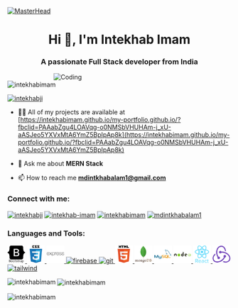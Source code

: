 [![MasterHead](https://arkalivebackup.s3.us-east-2.amazonaws.com/uploads/2021/01/header_banner-2.jpg)](https://intekhabimam.github.io/my-portfolio.github.io/?fbclid=PAAabZgu4LOAVqg-o0NMSbVHUHAm-j_xU-aASJeo5YXVxMtA6YmZ5BpIpAp8k)
<h1 align="center">Hi 👋, I'm Intekhab Imam</h1>
<h3 align="center">A passionate Full Stack developer from India</h3>
<img align="right" alt="Coding" width="400" src="https://cdn.dribbble.com/users/1162077/screenshots/3848914/programmer.gif">
<p align="left"> <img src="https://komarev.com/ghpvc/?username=intekhabimam&label=Profile%20views&color=0e75b6&style=flat" alt="intekhabimam" /> </p>

<p align="left"> <a href="https://twitter.com/intekhabji" target="blank"><img src="https://img.shields.io/twitter/follow/intekhabji?logo=twitter&style=for-the-badge" alt="intekhabji" /></a> </p>

- 👨‍💻 All of my projects are available at [https://intekhabimam.github.io/my-portfolio.github.io/?fbclid=PAAabZgu4LOAVqg-o0NMSbVHUHAm-j_xU-aASJeo5YXVxMtA6YmZ5BpIpAp8k](https://intekhabimam.github.io/my-portfolio.github.io/?fbclid=PAAabZgu4LOAVqg-o0NMSbVHUHAm-j_xU-aASJeo5YXVxMtA6YmZ5BpIpAp8k)

- 💬 Ask me about **MERN Stack**

- 📫 How to reach me **mdintkhabalam1@gmail.com**

<h3 align="left">Connect with me:</h3>
<p align="left">
<a href="https://twitter.com/intekhabji" target="blank"><img align="center" src="https://raw.githubusercontent.com/rahuldkjain/github-profile-readme-generator/master/src/images/icons/Social/twitter.svg" alt="intekhabji" height="30" width="40" /></a>
<a href="https://linkedin.com/in/intekhab-imam" target="blank"><img align="center" src="https://raw.githubusercontent.com/rahuldkjain/github-profile-readme-generator/master/src/images/icons/Social/linked-in-alt.svg" alt="intekhab-imam" height="30" width="40" /></a>
<a href="https://instagram.com/intekhabimam" target="blank"><img align="center" src="https://raw.githubusercontent.com/rahuldkjain/github-profile-readme-generator/master/src/images/icons/Social/instagram.svg" alt="intekhabimam" height="30" width="40" /></a>
<a href="https://www.hackerrank.com/mdintkhabalam1" target="blank"><img align="center" src="https://raw.githubusercontent.com/rahuldkjain/github-profile-readme-generator/master/src/images/icons/Social/hackerrank.svg" alt="mdintkhabalam1" height="30" width="40" /></a>
</p>

<h3 align="left">Languages and Tools:</h3>
<p align="left"> <a href="https://getbootstrap.com" target="_blank" rel="noreferrer"> <img src="https://raw.githubusercontent.com/devicons/devicon/master/icons/bootstrap/bootstrap-plain-wordmark.svg" alt="bootstrap" width="40" height="40"/> </a> <a href="https://www.w3schools.com/css/" target="_blank" rel="noreferrer"> <img src="https://raw.githubusercontent.com/devicons/devicon/master/icons/css3/css3-original-wordmark.svg" alt="css3" width="40" height="40"/> </a> <a href="https://expressjs.com" target="_blank" rel="noreferrer"> <img src="https://raw.githubusercontent.com/devicons/devicon/master/icons/express/express-original-wordmark.svg" alt="express" width="40" height="40"/> </a> <a href="https://firebase.google.com/" target="_blank" rel="noreferrer"> <img src="https://www.vectorlogo.zone/logos/firebase/firebase-icon.svg" alt="firebase" width="40" height="40"/> </a> <a href="https://git-scm.com/" target="_blank" rel="noreferrer"> <img src="https://www.vectorlogo.zone/logos/git-scm/git-scm-icon.svg" alt="git" width="40" height="40"/> </a> <a href="https://www.w3.org/html/" target="_blank" rel="noreferrer"> <img src="https://raw.githubusercontent.com/devicons/devicon/master/icons/html5/html5-original-wordmark.svg" alt="html5" width="40" height="40"/> </a> <a href="https://www.mongodb.com/" target="_blank" rel="noreferrer"> <img src="https://raw.githubusercontent.com/devicons/devicon/master/icons/mongodb/mongodb-original-wordmark.svg" alt="mongodb" width="40" height="40"/> </a> <a href="https://www.mysql.com/" target="_blank" rel="noreferrer"> <img src="https://raw.githubusercontent.com/devicons/devicon/master/icons/mysql/mysql-original-wordmark.svg" alt="mysql" width="40" height="40"/> </a> <a href="https://nodejs.org" target="_blank" rel="noreferrer"> <img src="https://raw.githubusercontent.com/devicons/devicon/master/icons/nodejs/nodejs-original-wordmark.svg" alt="nodejs" width="40" height="40"/> </a> <a href="https://reactjs.org/" target="_blank" rel="noreferrer"> <img src="https://raw.githubusercontent.com/devicons/devicon/master/icons/react/react-original-wordmark.svg" alt="react" width="40" height="40"/> </a> <a href="https://redux.js.org" target="_blank" rel="noreferrer"> <img src="https://raw.githubusercontent.com/devicons/devicon/master/icons/redux/redux-original.svg" alt="redux" width="40" height="40"/> </a> <a href="https://tailwindcss.com/" target="_blank" rel="noreferrer"> <img src="https://www.vectorlogo.zone/logos/tailwindcss/tailwindcss-icon.svg" alt="tailwind" width="40" height="40"/> </a> </p>

<p><img align="left" src="https://github-readme-stats.vercel.app/api/top-langs?username=intekhabimam&show_icons=true&locale=en&layout=compact" alt="intekhabimam" /></p>

<p>&nbsp;<img align="center" src="https://github-readme-stats.vercel.app/api?username=intekhabimam&show_icons=true&locale=en" alt="intekhabimam" /></p>

<p><img align="center" src="https://github-readme-streak-stats.herokuapp.com/?user=intekhabimam&" alt="intekhabimam" /></p>

